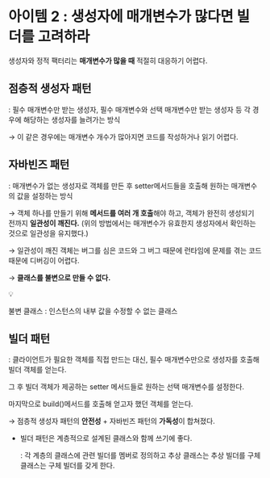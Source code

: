 # 아이템 2 : 생성자에 매개변수가 많다면 빌더를 고려하라
생성자와 정적 팩터리는 **매개변수가 많을 때** 적절히 대응하기 어렵다.

## **점층적 생성자 패턴**

: 필수 매개변수만 받는 생성자, 필수 매개변수와 선택 매개변수만 받는 생성자 등 각 경우에 해당하는 생성자를 늘려가는 방식

→ 이 같은 경우에는 매개변수 개수가 많아지면 코드를 작성하거나 읽기 어렵다. 

## 자바빈즈 패턴

: 매개변수가 없는 생성자로 객체를 만든 후 setter메서드들을 호출해 원하는 매개변수의 값을 설정하는 방식

→ 객체 하나를 만들기 위해 **메서드를 여러 개 호출**해야 하고, 객체가 완전히 생성되기 전까지 **일관성이 깨진다.** (위의 방법에서는 매개변수가 유효한지 생성자에서 확인하는 것으로 일관성을 유지했다.)

→ 일관성이 깨진 객체는 버그를 심은 코드와 그 버그 때문에 런타임에 문제를 겪는 코드 때문에 디버깅이 어렵다.

→ **클래스를 불변으로 만들 수 없다.**

<aside>
💡

불변 클래스 : 인스턴스의 내부 값을 수정할 수 없는 클래스

</aside>

## 빌더 패턴

: 클라이언트가 필요한 객체를 직접 만드는 대신, 필수 매개변수만으로 생성자를 호출해 빌더 객체를 얻는다.

그 후 빌더 객체가 제공하는 setter 메서드들로 원하는 선택 매개변수를 설정한다.

마지막으로 build()메서드를 호출해 얻고자 했던 객체를 얻는다.

→ 점층적 생성자 패턴의 **안전성** + 자바빈즈 패턴의 **가독성**이 합쳐졌다.

- 빌더 패턴은 계층적으로 설계된 클래스와 함께 쓰기에 좋다.
    
    : 각 계층의 클래스에 관련 빌더를 멤버로 정의하고 추상 클래스는 추상 빌더를 구체 클래스는 구체 빌더를 갖게 한다.